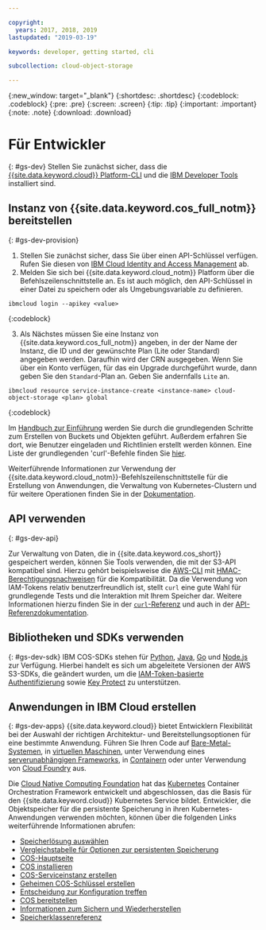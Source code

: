 ```yaml
---

copyright:
  years: 2017, 2018, 2019
lastupdated: "2019-03-19"

keywords: developer, getting started, cli

subcollection: cloud-object-storage

---
```

{:new_window: target="_blank"}
{:shortdesc: .shortdesc}
{:codeblock: .codeblock}
{:pre: .pre}
{:screen: .screen}
{:tip: .tip}
{:important: .important}
{:note: .note}
{:download: .download} 

# Für Entwickler
{: #gs-dev}
Stellen Sie zunächst sicher, dass die [{{site.data.keyword.cloud}} Platform-CLI](https://cloud.ibm.com/docs/cli/index.html) und die [IBM Developer Tools](https://cloud.ibm.com/docs/cloudnative/idt/index.html) installiert sind.

## Instanz von {{site.data.keyword.cos_full_notm}} bereitstellen
{: #gs-dev-provision}

  1. Stellen Sie zunächst sicher, dass Sie über einen API-Schlüssel verfügen. Rufen Sie diesen von [IBM Cloud Identity and Access Management](https://cloud.ibm.com/iam/apikeys) ab.
  2. Melden Sie sich bei {{site.data.keyword.cloud_notm}} Platform über die Befehlszeilenschnittstelle an. Es ist auch möglich, den API-Schlüssel in einer Datei zu speichern oder als Umgebungsvariable zu definieren.

```
ibmcloud login --apikey <value>
```
{:codeblock}

  3. Als Nächstes müssen Sie eine Instanz von {{site.data.keyword.cos_full_notm}} angeben, in der der Name der Instanz, die ID und der gewünschte Plan (Lite oder Standard) angegeben werden. Daraufhin wird der CRN ausgegeben. Wenn Sie über ein Konto verfügen, für das ein Upgrade durchgeführt wurde, dann geben Sie den `Standard`-Plan an. Geben Sie andernfalls `Lite` an.

```
ibmcloud resource service-instance-create <instance-name> cloud-object-storage <plan> global
```
{:codeblock}

Im [Handbuch zur Einführung](/docs/services/cloud-object-storage?topic=cloud-object-storage-getting-started) werden Sie durch die grundlegenden Schritte zum Erstellen von Buckets und Objekten geführt. Außerdem erfahren Sie dort, wie Benutzer eingeladen und Richtlinien erstellt werden können. Eine Liste der grundlegenden 'curl'-Befehle finden Sie [hier](/docs/services/cloud-object-storage/cli?topic=cloud-object-storage-curl).

Weiterführende Informationen zur Verwendung der {{site.data.keyword.cloud_notm}}-Befehlszeilenschnittstelle für die Erstellung von Anwendungen, die Verwaltung von Kubernetes-Clustern und für weitere Operationen finden Sie in der [Dokumentation](/docs/cli/reference/ibmcloud?topic=cloud-cli-ibmcloud_cli).


## API verwenden
{: #gs-dev-api}

Zur Verwaltung von Daten, die in {{site.data.keyword.cos_short}} gespeichert werden, können Sie Tools verwenden, die mit der S3-API kompatibel sind. Hierzu gehört beispielsweise die [AWS-CLI](/docs/services/cloud-object-storage/cli?topic=cloud-object-storage-aws-cli) mit [HMAC-Berechtigungsnachweisen](/docs/services/cloud-object-storage/hmac?topic=cloud-object-storage-hmac) für die Kompatibilität. Da die Verwendung von IAM-Tokens relativ benutzerfreundlich ist, stellt `curl` eine gute Wahl für grundlegende Tests und die Interaktion mit Ihrem Speicher dar. Weitere Informationen hierzu finden Sie in der [`curl`-Referenz](/docs/services/cloud-object-storage/cli?topic=cloud-object-storage-curl) und auch in der [API-Referenzdokumentation](/docs/services/cloud-object-storage/api-reference?topic=cloud-object-storage-compatibility-api).

## Bibliotheken und SDKs verwenden
{: #gs-dev-sdk}
IBM COS-SDKs stehen für [Python](/docs/services/cloud-object-storage/libraries?topic=cloud-object-storage-python), [Java](/docs/services/cloud-object-storage/libraries?topic=cloud-object-storage-java), [Go](/docs/services/cloud-object-storage/libraries?topic=cloud-object-storage-go) und  [Node.js](/docs/services/cloud-object-storage/libraries?topic=cloud-object-storage-node) zur Verfügung. Hierbei handelt es sich um abgeleitete Versionen der AWS S3-SDKs, die geändert wurden, um die [IAM-Token-basierte Authentifizierung](/docs/services/cloud-object-storage/iam?topic=cloud-object-storage-iam-overview) sowie [Key Protect](/docs/services/cloud-object-storage/basics?topic=cloud-object-storage-encryption) zu unterstützen. 

## Anwendungen in IBM Cloud erstellen
{: #gs-dev-apps}
{{site.data.keyword.cloud}} bietet Entwicklern Flexibilität bei der Auswahl der richtigen Architektur- und Bereitstellungsoptionen für eine bestimmte Anwendung. Führen Sie Ihren Code auf [Bare-Metal-Systemen](https://cloud.ibm.com/catalog/infrastructure/bare-metal), in [virtuellen Maschinen](https://cloud.ibm.com/catalog/infrastructure/virtual-server-group), unter Verwendung eines [serverunabhängigen Frameworks](https://cloud.ibm.com/openwhisk), in [Containern](https://cloud.ibm.com/kubernetes/catalog/cluster) oder unter Verwendung von [Cloud Foundry](https://cloud.ibm.com/catalog/starters/sdk-for-nodejs) aus. 

Die [Cloud Native Computing Foundation](https://www.cncf.io) hat das [Kubernetes](https://kubernetes.io) Container Orchestration Framework entwickelt und abgeschlossen, das die Basis für den {{site.data.keyword.cloud}} Kubernetes Service bildet. Entwickler, die Objektspeicher für die persistente Speicherung in ihren Kubernetes-Anwendungen verwenden möchten, können über die folgenden Links weiterführende Informationen abrufen:

 * [Speicherlösung auswählen](/docs/containers?topic=containers-storage_planning#choose_storage_solution)
 * [Vergleichstabelle für Optionen zur persistenten Speicherung](/docs/containers?topic=containers-storage_planning#persistent_storage_overview)
 * [COS-Hauptseite](/docs/containers?topic=containers-object_storage)
 * [COS installieren](/docs/containers?topic=containers-object_storage#install_cos)
 * [COS-Serviceinstanz erstellen](/docs/containers?topic=containers-object_storage#create_cos_service)
 * [Geheimen COS-Schlüssel erstellen](/docs/containers?topic=containers-object_storage#create_cos_secret)
 * [Entscheidung zur Konfiguration treffen](/docs/containers?topic=containers-object_storage#configure_cos)
 * [COS bereitstellen](/docs/containers?topic=containers-object_storage#add_cos)
 * [Informationen zum Sichern und Wiederherstellen](/docs/containers?topic=containers-object_storage#backup_restore)
 * [Speicherklassenreferenz](/docs/containers?topic=containers-object_storage#storageclass_reference)


